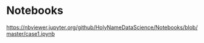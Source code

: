 # Notebooks

https://nbviewer.jupyter.org/github/HolyNameDataScience/Notebooks/blob/master/case1.ipynb
